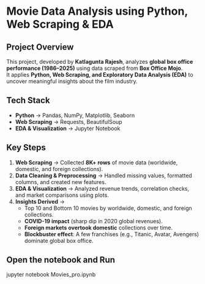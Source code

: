 # Movie Data Analysis using Python, Web Scraping & EDA

## Project Overview
This project, developed by **Katlagunta Rajesh**, analyzes **global box office performance (1986–2025)** using data scraped from **Box Office Mojo**.  
It applies **Python, Web Scraping, and Exploratory Data Analysis (EDA)** to uncover meaningful insights about the film industry.  

## Tech Stack
- **Python** → Pandas, NumPy, Matplotlib, Seaborn  
- **Web Scraping** → Requests, BeautifulSoup  
- **EDA & Visualization** → Jupyter Notebook  

## Key Steps
1. **Web Scraping** → Collected **8K+ rows** of movie data (worldwide, domestic, and foreign collections).  
2. **Data Cleaning & Preprocessing** → Handled missing values, formatted columns, and created new features.  
3. **EDA & Visualization** → Analyzed revenue trends, correlation checks, and market comparisons using plots.  
4. **Insights Derived** →  
   - Top 10 and Bottom 10 movies by worldwide, domestic, and foreign collections.  
   - **COVID-19 impact** (sharp dip in 2020 global revenues).  
   - **Foreign markets overtook domestic** collections over time.  
   - **Blockbuster effect**: A few franchises (e.g., Titanic, Avatar, Avengers) dominate global box office.  



## Open the notebook and Run
jupyter notebook Movies_pro.ipynb
